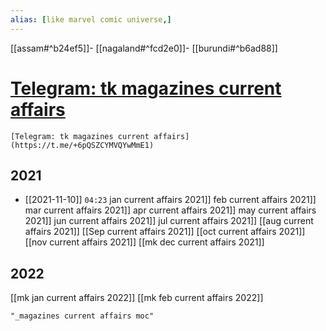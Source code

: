 ```yaml
---
alias: [like marvel comic universe,]
---
```

[[assam#^b24ef5]]- [[nagaland#^fcd2e0]]- [[burundi#^b6ad88]]
# [Telegram: tk magazines current affairs](https://t.me/+6pQSZCYMVQYwMmE1)
```qrcode
[Telegram: tk magazines current affairs](https://t.me/+6pQSZCYMVQYwMmE1)
```
## 2021
- [[2021-11-10]]  `04:23`
jan current affairs 2021]]
feb current affairs 2021]]
mar current affairs 2021]]
apr current affairs 2021]]
may current affairs 2021]]
jun current affairs 2021]]
jul current affairs 2021]]
[[aug current affairs 2021]]
[[Sep current affairs 2021]]
[[oct current affairs 2021]]
[[nov current affairs 2021]]
[[mk dec current affairs 2021]]
## 2022
[[mk jan current affairs 2022]]
[[mk feb current affairs 2022]]
```query 2022-03-05 14:26
"_magazines current affairs moc"
```